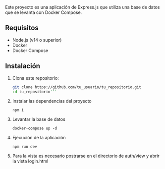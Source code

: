 Este proyecto es una aplicación de Express.js que utiliza una base de datos que se levanta con Docker Compose.

## Requisitos

- Node.js (v14 o superior)
- Docker
- Docker Compose

## Instalación

1. Clona este repositorio:

   ```bash
   git clone https://github.com/tu_usuario/tu_repositorio.git
   cd tu_repositorio```

2. Instalar las dependencias del proyecto
   ```
   npm i
   ```

3. Levantar la base de datos
   ```
   docker-compose up -d
   ```
   
4. Ejecución de la aplicación
   ```
   npm run dev
   ```
5. Para la vista es necesario postrarse en el directorio de auth/view y abrir la vista login.html